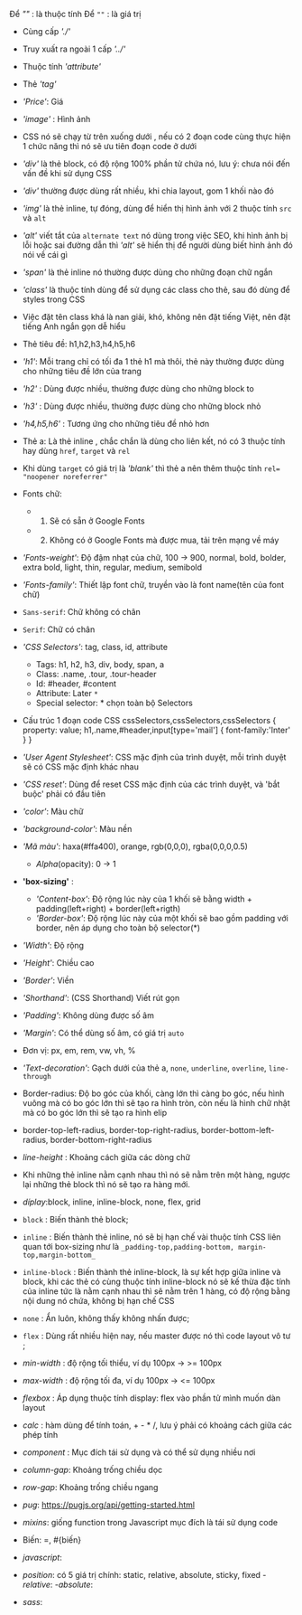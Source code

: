 Để _""_ : là thuộc tính
Để `""` : là giá trị
- Cùng cấp _'./'_
- Truy xuất ra ngoài 1 cấp _'../'_
- Thuộc tính _'attribute'_
- Thẻ _'tag'_
- _'Price'_: Giá
- _'image'_ : Hình ảnh
- CSS nó sẽ chạy từ trên xuống dưới , nếu có 2 đoạn code cùng thực hiện 1 chức năng thì nó sẽ ưu tiên đoạn code ở dưới
- _'div'_ là thẻ block, có độ rộng 100% phần tử chứa nó, lưu ý: chưa nói đến vấn đề khi sử dụng CSS
- _'div'_ thường được dùng rất nhiều, khi chia layout, gom 1 khối nào đó
- _'img'_ là thẻ inline, tự đóng, dùng để hiển thị hình ảnh với 2 thuộc tính `src` và `alt`
- _'alt'_ viết tắt của `alternate text` nó dùng trong việc SEO, khi hình ảnh bị lỗi hoặc sai đường dẫn thì _'alt'_ sẽ hiển thị để người dùng biết hình ảnh đó nói về cái gì
- _'span'_ là thẻ inline nó thường được dùng cho những đoạn chữ ngắn
- _'class'_ là thuộc tính dùng để sử dụng các class cho thẻ, sau đó dùng để styles trong CSS
- Việc đặt tên class khá là nan giải, khó, không nên đặt tiếng Việt, nên đặt tiếng Anh ngắn gọn dễ hiểu
- Thẻ tiêu đề: h1,h2,h3,h4,h5,h6
- _'h1'_: Mỗi trang chỉ có tối đa 1 thẻ h1 mà thôi, thẻ này thường được dùng cho những tiêu đề lớn của trang
- _'h2'_ : Dùng được nhiều, thường được dùng cho những block to
- _'h3'_ : Dùng được nhiều, thường được dùng cho những block nhỏ
- _'h4,h5,h6'_ : Tương ứng cho những tiêu đề nhỏ hơn
- Thẻ a: Là thẻ inline , chắc chắn là dùng cho liên kết, nó có 3 thuộc tính hay dùng `href`, `target` và `rel`
- Khi dùng `target` có giá trị là _'blank'_ thì thẻ a nên thêm thuộc tính `rel= "noopener noreferrer"`
- Fonts chữ:
  - 1. Sẽ có sẵn ở Google Fonts
  - 2. Không có ở Google Fonts mà được mua, tải trên mạng về máy
- _'Fonts-weight'_: Độ đậm nhạt của chữ, 100 -> 900, normal, bold, bolder, extra bold, light, thin, regular, medium, semibold
- _'Fonts-family'_: Thiết lập font chữ, truyền vào là font name(tên của font chữ)
- `Sans-serif`: Chữ không có chân
- `Serif`: Chữ có chân

- _'CSS Selectors'_: tag, class, id, attribute
  - Tags: h1, h2, h3, div, body, span, a
  - Class: .name, .tour, .tour-header
  - Id: #header, #content
  - Attribute: Later `*`
  - Special selector: \* chọn toàn bộ Selectors
- Cấu trúc 1 đoạn code CSS
  cssSelectors,cssSelectors,cssSelectors
  {
  property: value;
  h1,.name,#header,input[type='mail']
  {
  font-family:'Inter'
  }
  }
- _'User Agent Stylesheet'_: CSS mặc định của trình duyệt, mỗi trình duyệt sẽ có CSS mặc định khác nhau
- _'CSS reset'_: Dùng để reset CSS mặc định của các trình duyệt, và 'bắt buộc' phải có đầu tiên
- _'color'_: Màu chữ
- _'background-color'_: Màu nền
- _'Mã màu'_: haxa(#ffa400), orange, rgb(0,0,0), rgba(0,0,0,0.5)
  - _Alpha_(opacity): 0 -> 1
- **'box-sizing'** :
  - _'Content-box'_: Độ rộng lúc này của 1 khối sẽ bằng width + padding(left+right) + border(left+rigth)
  - _'Border-box'_: Độ rộng lúc này của một khối sẽ bao gồm padding với border, nên áp dụng cho toàn bộ selector(\*)
- _'Width'_: Độ rộng
- _'Height'_: Chiều cao
- _'Border'_: Viền
- _'Shorthand'_: (CSS Shorthand) Viết rút gọn
- _'Padding'_: Không dùng được số âm
- _'Margin'_: Có thể dùng số âm, có giá trị `auto`
- Đơn vị: px, em, rem, vw, vh, %
- _'Text-decoration'_: Gạch dưới của thẻ a, `none`, `underline`, `overline`, `line-through`
- Border-radius: Độ bo góc của khối, càng lớn thì càng bo góc, nếu hình vuông mà có bo góc lớn thì sẽ tạo ra hình tròn, còn nếu là hình chữ nhật mà có bo góc lớn thì sẽ tạo ra hình elip
- border-top-left-radius,
  border-top-right-radius,
  border-bottom-left-radius,
  border-bottom-right-radius
- _line-height_ : Khoảng cách giữa các dòng chữ
- Khi những thẻ inline nằm cạnh nhau thì nó sẽ nằm trên một hàng, ngược lại những thẻ block thì nó sẽ tạo ra hàng mới.
- _díplay_:block, inline, inline-block, none, flex, grid
- `block` : Biến thành thẻ block;
- `inline` : Biến thành thẻ inline, nó sẽ bị hạn chế vài thuộc tính CSS liên quan tới box-sizing như là `_padding-top,padding-bottom, margin-top,margin-bottom_`
- `inline-block` : Biến thành thẻ inline-block, là sự kết hợp giữa inline và block, khi các thẻ có cùng thuộc tính inline-block nó sẽ kế thừa đặc tính của inline tức là nằm cạnh nhau thì sẽ nằm trên 1 hàng, có độ rộng bằng nội dung nó chứa, không bị hạn chế CSS 
- `none` : Ẩn luôn, không thấy không nhấn được;
- `flex` : Dùng rất nhiều hiện nay, nếu master được nó thì code layout vô tư ;
- _min-width_ : độ rộng tối thiểu, ví dụ 100px -> >= 100px
- _max-width_ : độ rộng tối đa, ví dụ 100px -> <= 100px
- _flexbox_ : Áp dụng thuộc tính display: flex vào phần tử mình muốn dàn layout
- _calc_ : hàm dùng để tính toán, + - \* /, lưu ý phải có khoảng cách giữa các phép tính 
- _component_ : Mục đích tái sử dụng và có thể sử dụng nhiều nơi
- _column-gap_: Khoảng trống chiều dọc
- _row-gap_: Khoảng trống chiều ngang
- _pug_: https://pugjs.org/api/getting-started.html
- _mixins_: giống function trong Javascript mục đích  là tái sử dụng code
- Biến: =, #{biến}
- _javascript_:
- _position_: có 5 giá trị chính: static, relative, absolute, sticky, fixed
-_relative_:
-_absolute_:
- _sass_: